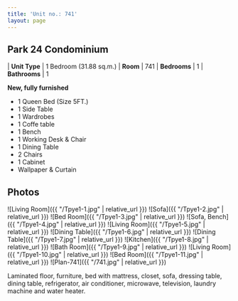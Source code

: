 ```yaml
---
title: 'Unit no.: 741'
layout: page
---
```


## Park 24 Condominium

| **Unit Type**     |  1 Bedroom (31.88 sq.m.)
| **Room**          |  741
| **Bedrooms**      |  1
| **Bathrooms**     |  1

**New, fully furnished**

* 1 Queen Bed (Size 5FT.)
* 1 Side Table
* 1 Wardrobes
* 1 Coffe table
* 1 Bench
* 1 Working Desk & Chair
* 1 Dining Table
* 2 Chairs
* 1 Cabinet
* Wallpaper & Curtain

## Photos

![Living Room]({{ "/Tpye1-1.jpg" | relative_url }})
![Sofa]({{ "/Tpye1-2.jpg" | relative_url }})
![Bed Room]({{ "/Tpye1-3.jpg" | relative_url }})
![Sofa, Bench]({{ "/Tpye1-4.jpg" | relative_url }})
![Living Room]({{ "/Tpye1-5.jpg" | relative_url }})
![Dining Table]({{ "/Tpye1-6.jpg" | relative_url }})
![Dining Table]({{ "/Tpye1-7.jpg" | relative_url }})
![Kitchen]({{ "/Tpye1-8.jpg" | relative_url }})
![Bath Room]({{ "/Tpye1-9.jpg" | relative_url }})
![Living Room]({{ "/Tpye1-10.jpg" | relative_url }})
![Bed Room]({{ "/Tpye1-11.jpg" | relative_url }})
![Plan-741]({{ "/741.jpg" | relative_url }})

Laminated floor, furniture, bed with mattress, closet, sofa, dressing table,
dining table, refrigerator, air conditioner, microwave, television, laundry
machine and water heater.

